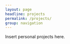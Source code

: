 ```yaml
---
layout: page
headline: projects
permalink: /projects/
group: navigation
---
```


Insert personal projects here.
